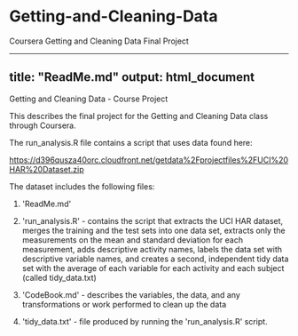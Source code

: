 # Getting-and-Cleaning-Data
Coursera Getting and Cleaning Data Final Project

---
title: "ReadMe.md"
output: html_document
---

Getting and Cleaning Data - Course Project

This describes the final project for the Getting and Cleaning Data class through Coursera.

The run_analysis.R file contains a script that uses data found here:

https://d396qusza40orc.cloudfront.net/getdata%2Fprojectfiles%2FUCI%20HAR%20Dataset.zip



The dataset includes the following files:

1. 'ReadMe.md'

2. 'run_analysis.R' - contains the script that extracts the UCI HAR dataset, merges the training and the test sets into one data set, extracts only the measurements on the mean and standard deviation for each measurement, adds descriptive activity names, labels the data set with descriptive variable names, and creates a second, independent tidy data set with the average of each variable for each activity and each subject (called tidy_data.txt)

3. 'CodeBook.md' -  describes the variables, the data, and any transformations or work performed to clean up the data

4. 'tidy_data.txt' - file produced by running the 'run_analysis.R' script.
